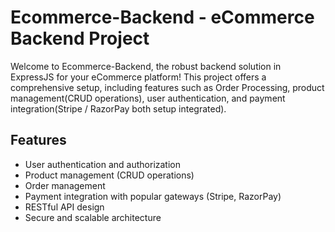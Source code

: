 # Ecommerce-Backend - eCommerce Backend Project

Welcome to  Ecommerce-Backend, the robust backend solution in ExpressJS for your eCommerce platform! This project offers a comprehensive setup, including 
features such as Order Processing, product management(CRUD operations), user authentication, and payment integration(Stripe / RazorPay both setup integrated).

## Features
- User authentication and authorization
- Product management (CRUD operations)
- Order management
- Payment integration with popular gateways (Stripe, RazorPay)
- RESTful API design
- Secure and scalable architecture
